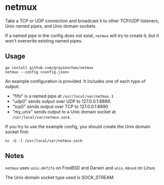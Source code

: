# netmux
Take a TCP or UDP connection and broadcast it to other TCP/UDP listeners, Unix named pipes, and Unix domain sockets.

If a named pipe in the config does not exist, `netmux` will try to create it,
 but it won't overwrite existing named pipes.

## Usage
    go install github.com/graysonchao/netmux
    netmux --config <config.json>

An example configuration is provided. It includes one of each type of output:

* "fifo" is a named pipe at `/usr/local/var/netmux.1`
* "udp0" sends output over UDP to 127.0.0.1:8889.
* "tcp0" sends output over TCP to 127.0.0.1:8890
* "my_unix" sends output to a Unix domain socket at `/usr/local/var/netmux.sock`.

If you try to use the example config, you should create the Unix domain socket first:

    nc -U -l /usr/local/var/netmux.sock

## Notes
`netmux` uses `unix.mkfifo` on FreeBSD and Darwin and `unix.mknod` on Linux.

The Unix domain socket type used is SOCK_STREAM.
